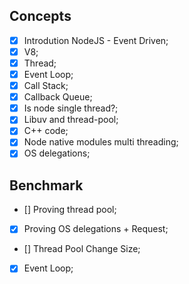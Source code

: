## Concepts

- [X] Introdution NodeJS - Event Driven;
- [X] V8;
- [X] Thread;
- [x] Event Loop;
- [x] Call Stack;
- [x] Callback Queue;
- [x] Is node single thread?;
- [x] Libuv and thread-pool;
- [x] C++ code;
- [x] Node native modules multi threading;
- [x] OS delegations;

## Benchmark

- [] Proving thread pool;
- [x] Proving OS delegations + Request;
- [] Thread Pool Change Size;
- [x] Event Loop;
